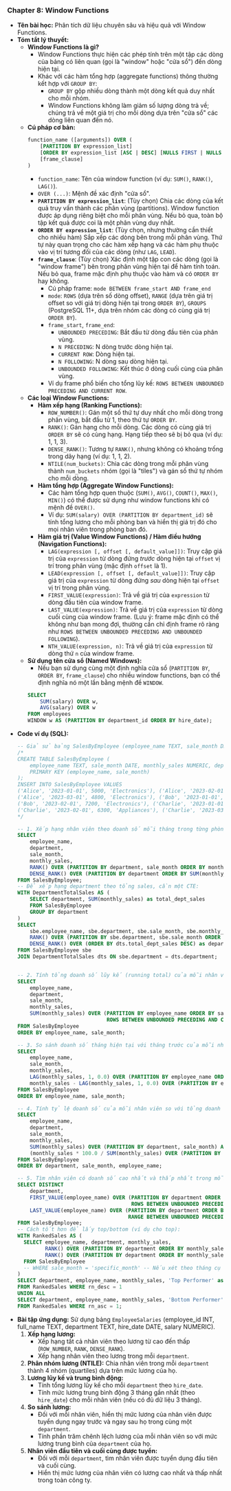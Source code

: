 ### Chapter 8: Window Functions

* **Tên bài học:** Phân tích dữ liệu chuyên sâu và hiệu quả với Window Functions.
* **Tóm tắt lý thuyết:**
    * **Window Functions là gì?**
        * Window Functions thực hiện các phép tính trên một tập các dòng của bảng có liên quan (gọi là "window" hoặc "cửa sổ") đến dòng hiện tại.
        * Khác với các hàm tổng hợp (aggregate functions) thông thường kết hợp với `GROUP BY`:
            * `GROUP BY` gộp nhiều dòng thành một dòng kết quả duy nhất cho mỗi nhóm.
            * Window Functions không làm giảm số lượng dòng trả về; chúng trả về một giá trị cho mỗi dòng dựa trên "cửa sổ" các dòng liên quan đến nó.
    * **Cú pháp cơ bản:**
        ```sql
        function_name ([arguments]) OVER (
            [PARTITION BY expression_list]
            [ORDER BY expression_list [ASC | DESC] [NULLS FIRST | NULLS LAST]]
            [frame_clause]
        )
        ```
        * `function_name`: Tên của window function (ví dụ: `SUM()`, `RANK()`, `LAG()`).
        * `OVER (...)`: Mệnh đề xác định "cửa sổ".
        * **`PARTITION BY expression_list`**: (Tùy chọn) Chia các dòng của kết quả truy vấn thành các phân vùng (partitions). Window function được áp dụng riêng biệt cho mỗi phân vùng. Nếu bỏ qua, toàn bộ tập kết quả được coi là một phân vùng duy nhất.
        * **`ORDER BY expression_list`**: (Tùy chọn, nhưng thường cần thiết cho nhiều hàm) Sắp xếp các dòng bên trong mỗi phân vùng. Thứ tự này quan trọng cho các hàm xếp hạng và các hàm phụ thuộc vào vị trí tương đối của các dòng (như `LAG`, `LEAD`).
        * **`frame_clause`**: (Tùy chọn) Xác định một tập con các dòng (gọi là "window frame") bên trong phân vùng hiện tại để hàm tính toán. Nếu bỏ qua, frame mặc định phụ thuộc vào hàm và có `ORDER BY` hay không.
            * Cú pháp frame: `mode BETWEEN frame_start AND frame_end`
            * `mode`: `ROWS` (dựa trên số dòng offset), `RANGE` (dựa trên giá trị offset so với giá trị dòng hiện tại trong `ORDER BY`), `GROUPS` (PostgreSQL 11+, dựa trên nhóm các dòng có cùng giá trị `ORDER BY`).
            * `frame_start`, `frame_end`:
                * `UNBOUNDED PRECEDING`: Bắt đầu từ dòng đầu tiên của phân vùng.
                * `N PRECEDING`: N dòng trước dòng hiện tại.
                * `CURRENT ROW`: Dòng hiện tại.
                * `N FOLLOWING`: N dòng sau dòng hiện tại.
                * `UNBOUNDED FOLLOWING`: Kết thúc ở dòng cuối cùng của phân vùng.
            * Ví dụ frame phổ biến cho tổng lũy kế: `ROWS BETWEEN UNBOUNDED PRECEDING AND CURRENT ROW`.
    * **Các loại Window Functions:**
        * **Hàm xếp hạng (Ranking Functions):**
            * `ROW_NUMBER()`: Gán một số thứ tự duy nhất cho mỗi dòng trong phân vùng, bắt đầu từ 1, theo thứ tự `ORDER BY`.
            * `RANK()`: Gán hạng cho mỗi dòng. Các dòng có cùng giá trị `ORDER BY` sẽ có cùng hạng. Hạng tiếp theo sẽ bị bỏ qua (ví dụ: 1, 1, 3).
            * `DENSE_RANK()`: Tương tự `RANK()`, nhưng không có khoảng trống trong dãy hạng (ví dụ: 1, 1, 2).
            * `NTILE(num_buckets)`: Chia các dòng trong mỗi phân vùng thành `num_buckets` nhóm (gọi là "tiles") và gán số thứ tự nhóm cho mỗi dòng.
        * **Hàm tổng hợp (Aggregate Window Functions):**
            * Các hàm tổng hợp quen thuộc (`SUM()`, `AVG()`, `COUNT()`, `MAX()`, `MIN()`) có thể được sử dụng như window functions khi có mệnh đề `OVER()`.
            * Ví dụ: `SUM(salary) OVER (PARTITION BY department_id)` sẽ tính tổng lương cho mỗi phòng ban và hiển thị giá trị đó cho mọi nhân viên trong phòng ban đó.
        * **Hàm giá trị (Value Window Functions) / Hàm điều hướng (Navigation Functions):**
            * `LAG(expression [, offset [, default_value]])`: Truy cập giá trị của `expression` từ dòng đứng *trước* dòng hiện tại `offset` vị trí trong phân vùng (mặc định `offset` là 1).
            * `LEAD(expression [, offset [, default_value]])`: Truy cập giá trị của `expression` từ dòng đứng *sau* dòng hiện tại `offset` vị trí trong phân vùng.
            * `FIRST_VALUE(expression)`: Trả về giá trị của `expression` từ dòng đầu tiên của window frame.
            * `LAST_VALUE(expression)`: Trả về giá trị của `expression` từ dòng cuối cùng của window frame. (Lưu ý: frame mặc định có thể không như bạn mong đợi, thường cần chỉ định frame rõ ràng như `ROWS BETWEEN UNBOUNDED PRECEDING AND UNBOUNDED FOLLOWING`).
            * `NTH_VALUE(expression, n)`: Trả về giá trị của `expression` từ dòng thứ `n` của window frame.
    * **Sử dụng tên cửa sổ (Named Windows):**
        * Nếu bạn sử dụng cùng một định nghĩa cửa sổ (`PARTITION BY`, `ORDER BY`, `frame_clause`) cho nhiều window functions, bạn có thể định nghĩa nó một lần bằng mệnh đề `WINDOW`.
        ```sql
        SELECT
            SUM(salary) OVER w,
            AVG(salary) OVER w
        FROM employees
        WINDOW w AS (PARTITION BY department_id ORDER BY hire_date);
        ```
* **Code ví dụ (SQL):**
    ```sql
    -- Giả sử bảng SalesByEmployee (employee_name TEXT, sale_month DATE, monthly_sales NUMERIC, department TEXT)
    /*
    CREATE TABLE SalesByEmployee (
        employee_name TEXT, sale_month DATE, monthly_sales NUMERIC, department TEXT,
        PRIMARY KEY (employee_name, sale_month)
    );
    INSERT INTO SalesByEmployee VALUES
    ('Alice', '2023-01-01', 5000, 'Electronics'), ('Alice', '2023-02-01', 5500, 'Electronics'),
    ('Alice', '2023-03-01', 4800, 'Electronics'), ('Bob', '2023-01-01', 7000, 'Electronics'),
    ('Bob', '2023-02-01', 7200, 'Electronics'), ('Charlie', '2023-01-01', 6000, 'Appliances'),
    ('Charlie', '2023-02-01', 6300, 'Appliances'), ('Charlie', '2023-03-01', 6100, 'Appliances');
    */

    -- 1. Xếp hạng nhân viên theo doanh số mỗi tháng trong từng phòng ban
    SELECT
        employee_name,
        department,
        sale_month,
        monthly_sales,
        RANK() OVER (PARTITION BY department, sale_month ORDER BY monthly_sales DESC) as rank_in_dept_month,
        DENSE_RANK() OVER (PARTITION BY department ORDER BY SUM(monthly_sales) DESC) as overall_dept_rank_by_total_sales -- Cần subquery hoặc CTE để tính tổng trước
    FROM SalesByEmployee;
    -- Để xếp hạng department theo tổng sales, cần một CTE:
    WITH DepartmentTotalSales AS (
        SELECT department, SUM(monthly_sales) as total_dept_sales
        FROM SalesByEmployee
        GROUP BY department
    )
    SELECT
        sbe.employee_name, sbe.department, sbe.sale_month, sbe.monthly_sales,
        RANK() OVER (PARTITION BY sbe.department, sbe.sale_month ORDER BY sbe.monthly_sales DESC) as rank_in_dept_month,
        DENSE_RANK() OVER (ORDER BY dts.total_dept_sales DESC) as department_rank_by_total
    FROM SalesByEmployee sbe
    JOIN DepartmentTotalSales dts ON sbe.department = dts.department;


    -- 2. Tính tổng doanh số lũy kế (running total) của mỗi nhân viên qua các tháng
    SELECT
        employee_name,
        department,
        sale_month,
        monthly_sales,
        SUM(monthly_sales) OVER (PARTITION BY employee_name ORDER BY sale_month
                                 ROWS BETWEEN UNBOUNDED PRECEDING AND CURRENT ROW) AS running_total_sales
    FROM SalesByEmployee
    ORDER BY employee_name, sale_month;

    -- 3. So sánh doanh số tháng hiện tại với tháng trước của mỗi nhân viên
    SELECT
        employee_name,
        sale_month,
        monthly_sales,
        LAG(monthly_sales, 1, 0.0) OVER (PARTITION BY employee_name ORDER BY sale_month) AS previous_month_sales,
        monthly_sales - LAG(monthly_sales, 1, 0.0) OVER (PARTITION BY employee_name ORDER BY sale_month) AS sales_diff
    FROM SalesByEmployee
    ORDER BY employee_name, sale_month;

    -- 4. Tính tỷ lệ doanh số của mỗi nhân viên so với tổng doanh số phòng ban trong tháng đó
    SELECT
        employee_name,
        department,
        sale_month,
        monthly_sales,
        SUM(monthly_sales) OVER (PARTITION BY department, sale_month) AS total_sales_in_dept_month,
        (monthly_sales * 100.0 / SUM(monthly_sales) OVER (PARTITION BY department, sale_month)) AS percentage_of_dept_sales
    FROM SalesByEmployee
    ORDER BY department, sale_month, employee_name;

    -- 5. Tìm nhân viên có doanh số cao nhất và thấp nhất trong mỗi phòng ban (sử dụng FIRST_VALUE, LAST_VALUE với frame phù hợp)
    SELECT DISTINCT
        department,
        FIRST_VALUE(employee_name) OVER (PARTITION BY department ORDER BY monthly_sales DESC
                                         ROWS BETWEEN UNBOUNDED PRECEDING AND UNBOUNDED FOLLOWING) AS top_performer_this_month_any, -- Lấy 1 người bất kỳ nếu nhiều người cùng sales cao nhất
        LAST_VALUE(employee_name) OVER (PARTITION BY department ORDER BY monthly_sales DESC
                                        RANGE BETWEEN UNBOUNDED PRECEDING AND UNBOUNDED FOLLOWING) AS bottom_performer_by_value_range -- (Cẩn thận với LAST_VALUE và frame mặc định)
    FROM SalesByEmployee;
    -- Cách tốt hơn để lấy top/bottom (ví dụ cho top):
    WITH RankedSales AS (
      SELECT employee_name, department, monthly_sales,
             RANK() OVER (PARTITION BY department ORDER BY monthly_sales DESC) as rn_desc,
             RANK() OVER (PARTITION BY department ORDER BY monthly_sales ASC) as rn_asc
      FROM SalesByEmployee
      -- WHERE sale_month = 'specific_month' -- Nếu xét theo tháng cụ thể
    )
    SELECT department, employee_name, monthly_sales, 'Top Performer' as category
    FROM RankedSales WHERE rn_desc = 1
    UNION ALL
    SELECT department, employee_name, monthly_sales, 'Bottom Performer' as category
    FROM RankedSales WHERE rn_asc = 1;

    ```
* **Bài tập ứng dụng:**
    Sử dụng bảng `EmployeeSalaries` (employee_id INT, full_name TEXT, department TEXT, hire_date DATE, salary NUMERIC).
    1.  **Xếp hạng lương:**
        * Xếp hạng tất cả nhân viên theo lương từ cao đến thấp (`ROW_NUMBER`, `RANK`, `DENSE_RANK`).
        * Xếp hạng nhân viên theo lương trong mỗi `department`.
    2.  **Phân nhóm lương (NTILE):** Chia nhân viên trong mỗi `department` thành 4 nhóm (quartiles) dựa trên mức lương của họ.
    3.  **Lương lũy kế và trung bình động:**
        * Tính tổng lương lũy kế cho mỗi `department` theo `hire_date`.
        * Tính mức lương trung bình động 3 tháng gần nhất (theo `hire_date`) cho mỗi nhân viên (nếu có đủ dữ liệu 3 tháng).
    4.  **So sánh lương:**
        * Đối với mỗi nhân viên, hiển thị mức lương của nhân viên được tuyển dụng ngay trước và ngay sau họ trong cùng một `department`.
        * Tính phần trăm chênh lệch lương của mỗi nhân viên so với mức lương trung bình của `department` của họ.
    5.  **Nhân viên đầu tiên và cuối cùng được tuyển:**
        * Đối với mỗi `department`, tìm nhân viên được tuyển dụng đầu tiên và cuối cùng.
        * Hiển thị mức lương của nhân viên có lương cao nhất và thấp nhất trong toàn công ty.

